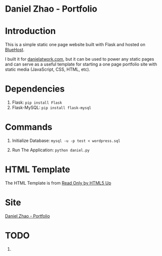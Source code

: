 Daniel Zhao - Portfolio
=======================

# Introduction

This is a simple static one page website built with Flask and hosted on [BlueHost](https://bluehost.com).

I built it for [danielatwork.com](http://danielatwork.com), but it can be used to power any static pages and can serve as a useful template for starting a one page portfolio site with static media (JavaScript, CSS, HTML, etc).

# Dependencies

1. Flask: `pip install Flask`
2. Flask-MySQL: `pip install flask-mysql`

# Commands

1. Initialize Database: `mysql -u -p test < wordpress.sql`

2. Run The Application: `python daniel.py`

# HTML Template

The HTML Template is from [Read Only by HTML5 Up](http://html5up.net/read-only)

# Site

[Daniel Zhao - Portfolio](http://danielatwork.com)

# TODO

1.